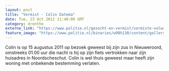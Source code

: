 ```yaml
---
layout: post
title: "Vermist - Colin Datema"
date: Tue, 23 Oct 2012 11:40:00 GMT
category: drenthe
externe_link: "https://www.politie.nl/gezocht-en-vermist/vermiste-volwassenen/2011/augustus/01-colin-datema.html"
feature_image: "https://www.politie.nl/binaries/w98h130/content/gallery/politie/vermist/vermiste-volwassenen/2011/augustus/colin-datema.jpg"
---
```


Colin is op 15 augustus 2011 op bezoek geweest bij zijn zus in Nieuweroord, omstreeks 01.00 uur die nacht is hij op zijn fiets vertrokken naar zijn huisadres in Noordscheschut. Colin is wel thuis geweest maar heeft zijn woning met onbekende bestemming verlaten.
